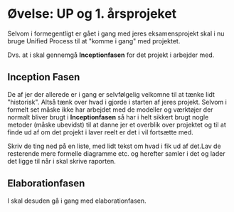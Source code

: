 # Øvelse: UP og 1. årsprojeket

Selvom i formegentligt er gået i gang med jeres eksamensprojekt skal i nu bruge Unified Process til at "komme i gang" med projektet.

Dvs. at i skal gennemgå **Inceptionfasen** for det projekt i arbejder med. 

## Inception Fasen
De af jer der allerede er i gang er selvfølgelig velkomne til at tænke lidt "historisk". Altså tænk over hvad i gjorde i starten af jeres projekt. Selvom i formelt set måske ikke har arbejdet med de modeller og værktøjer der normalt bliver brugt i **Inceptionfasen** så har i helt sikkert brugt nogle metoder (måske ubevidst) til at danne jer et overblik over projektet og til at finde ud af om det projekt i laver reelt er det i vil fortsætte med.    

Skriv de ting ned på en liste, med lidt tekst om hvad i fik ud af det.Lav de resterende mere formelle diagramme etc. og herefter samler i det og lader det ligge til når i skal skrive raporten.

## Elaborationfasen
I skal desuden gå i gang med elaborationfasen.




